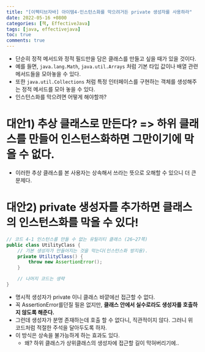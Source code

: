 ```yaml
---
title: "[이펙티브자바] 아이템4-인스턴스화를 막으려거든 private 생성자를 사용하라"
date: 2022-05-16 +0800
categories: [책, EffectiveJava]
tags: [java, effectivejava]
toc: true
comments: true
---
```


- 단순히 정적 메서드와 정적 필드만을 담은 클래스를 만들고 싶을 때가 있을 것이다.
- 예를 들면, `java.lang.Math`, `java.util.Arrays` 처럼 기본 타입 값이나 배열 관련 메서드들을 모아놓을 수 있다.
- 또한 `java.util.Collections` 처럼 특정 인터페이스를 구현하는 객체를 생성해주는 정적 메서드를 모아 놓을 수 있다.
- 인스턴스화를 막으려면 어떻게 해야할까?

# 대안1) 추상 클래스로 만든다? => 하위 클래스를 만들어 인스턴스화하면 그만이기에 막을 수 없다.
- 이러한 추상 클래스를 본 사용자는 상속해서 쓰라는 뜻으로 오해할 수 있으니 더 큰 문제다.
  
# 대안2) private 생성자를 추가하면 클래스의 인스턴스화를 막을 수 있다!

```java
// 코드 4-1 인스턴스를 만들 수 없는 유틸리티 클래스 (26~27쪽)
public class UtilityClass {
    // 기본 생성자가 만들어지는 것을 막는다(인스턴스화 방지용).
    private UtilityClass() {
        throw new AssertionError();
    }

    // 나머지 코드는 생략
}
```

- 명시적 생성자가 private 이니 클래스 바깥에선 접근할 수 없다.
- 꼭 AssertionError를던질 필욘 없지만, <b>클래스 안에서 실수로라도 생성자를 호출하지 않도록 해준다.</b>
- 그런데 생성자가 분명 존재하는데 호출 할 수 없다니, 직관적이지 않다. 그러니 위 코드처럼 적절한 주석을 달아두도록 하자.
- 이 방식은 상속을 불가능하게 하는 효과도 있다.
  - 왜? 하위 클래스가 상위클래스의 생성자에 접근할 길이 막혀버리기에..


